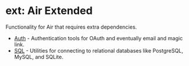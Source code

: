 # ext: Air Extended

Functionality for Air that requires extra dependencies.

- [Auth](auth.md) - Authentication tools for OAuth and eventually email and magic link.
- [SQL](sqlmodel.md) - Utilities for connecting to relational databases like PostgreSQL, MySQL, and SQLite.